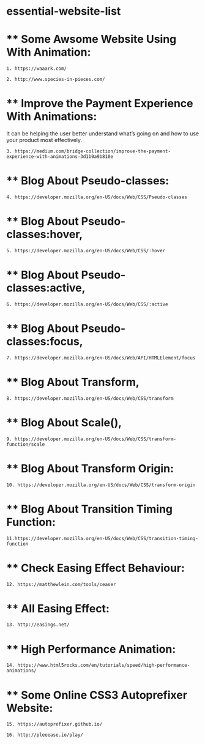# essential-website-list

** Some Awsome Website Using With Animation:
===========================================

	1. https://waaark.com/

	2. http://www.species-in-pieces.com/

** Improve the Payment Experience With Animations:
==================================================
It can be helping the user better understand what’s going on and how to use your product most effectively. 

	3. https://medium.com/bridge-collection/improve-the-payment-experience-with-animations-3d1b0a9b810e

** Blog About Pseudo-classes:
=============================

	4. https://developer.mozilla.org/en-US/docs/Web/CSS/Pseudo-classes

** Blog About Pseudo-classes:hover,
===================================

	5. https://developer.mozilla.org/en-US/docs/Web/CSS/:hover


** Blog About Pseudo-classes:active,
===================================

	6. https://developer.mozilla.org/en-US/docs/Web/CSS/:active


** Blog About Pseudo-classes:focus,
===================================

	7. https://developer.mozilla.org/en-US/docs/Web/API/HTMLElement/focus


** Blog About Transform,
===================================

	8. https://developer.mozilla.org/en-US/docs/Web/CSS/transform


** Blog About Scale(),
===================================

	9. https://developer.mozilla.org/en-US/docs/Web/CSS/transform-function/scale

** Blog About Transform Origin:
===================================

	10. https://developer.mozilla.org/en-US/docs/Web/CSS/transform-origin


** Blog About Transition Timing Function:
=========================================

	11.https://developer.mozilla.org/en-US/docs/Web/CSS/transition-timing-function

** Check Easing Effect Behaviour:
=================================

	12. https://matthewlein.com/tools/ceaser

** All Easing Effect:
======================

	13. http://easings.net/

** High Performance Animation:
==============================

	14. https://www.html5rocks.com/en/tutorials/speed/high-performance-animations/

** Some Online CSS3 Autoprefixer Website:
=========================================

	15. https://autoprefixer.github.io/

	16. http://pleeease.io/play/
